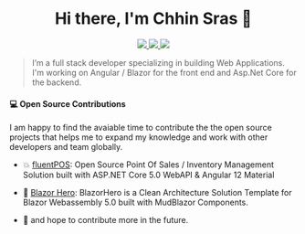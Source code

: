 <h1 align="center">Hi there, I'm Chhin Sras 👋</h1>

<p align="center"> 
 <a href="https://twitter.com/chhinsras95" alt="sras's twitter">
   <img src="https://img.shields.io/badge/-@iammukeshm-%231DA1F2?style=flat-square&logo=twitter&logoColor=ffffff" />
 </a>
 <a href="https://github.com/iammukeshm" alt="sras's github">
   <img src="https://img.shields.io/badge/-@chhinsras-%23181717?style=flat-square&logo=github" />
 </a>
 <a href="https://www.linkedin.com/in/iammukeshm" alt="mukesh's linkedin">
   <img src="https://img.shields.io/badge/-chhinsras-blue?style=flat-square&logo=Linkedin&logoColor=white&link=https://www.linkedin.com/in/chhin-sras-3924b5119/" />
 </a>
</p>


> I’m a full stack developer specializing in building Web Applications. I'm working on Angular / Blazor for the front end and Asp.Net Core for the backend.

#### 💻 Open Source Contributions

I am happy to find the avaiable time to contribute the the open source projects that helps me to expand my knowledge and work with other developers and team globally.

- 💥 [fluentPOS](https://github.com/fluentpos/fluentpos): Open Source Point Of Sales / Inventory Management Solution built with ASP.NET Core 5.0 WebAPI & Angular 12 Material
- 🛒 [Blazor Hero](https://github.com/blazorhero/blazorhero): BlazorHero is a Clean Architecture Solution Template for Blazor Webassembly 5.0 built with MudBlazor Components.

- 🥇 and hope to contribute more in the future.

